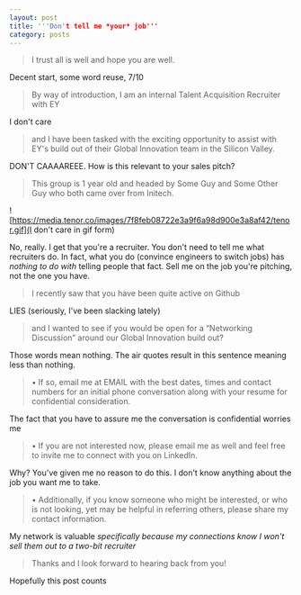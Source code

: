 ```yaml
---
layout: post
title: '''Don't tell me *your* job'''
category: posts
---
```


> I trust all is well and hope you are well.

Decent start, some word reuse, 7/10

> By way of introduction, I am an internal Talent Acquisition Recruiter with EY

I don't care

> and I have been tasked with the exciting opportunity to assist with EY's build out of their Global Innovation team in the Silicon Valley.

DON'T CAAAAREEE.  How is this relevant to your sales pitch?

> This group is 1 year old and headed by Some Guy and Some Other Guy who both came over from Initech.

![https://media.tenor.co/images/7f8feb08722e3a9f6a98d900e3a8af42/tenor.gif](I don't care in gif form)

No, really.  I get that you're a recruiter.  You don't need to tell me what recruiters do.  In fact, what you do (convince engineers to switch jobs) has _nothing to do with_ telling people that fact.  Sell me on the job you're pitching, not the one you have.

> I recently saw that you have been quite active on Github

LIES (seriously, I've been slacking lately)

> and I wanted to see if you would be open for a “Networking Discussion” around our Global Innovation build out?

Those words mean nothing.  The air quotes result in this sentence meaning less than nothing.

> • If so, email me at EMAIL with the best dates, times and contact numbers for an initial phone conversation along with your resume for confidential consideration.

The fact that you have to assure me the conversation is confidential worries me

> • If you are not interested now, please email me as well and feel free to invite me to connect with you on LinkedIn.

Why?  You've given me no reason to do this.  I don't know anything about the job you want me to take.

> • Additionally, if you know someone who might be interested, or who is not looking, yet may be helpful in referring others, please share my contact information.

My network is valuable _specifically because my connections know I won't sell them out to a two-bit recruiter_

> Thanks and I look forward to hearing back from you!

Hopefully this post counts
